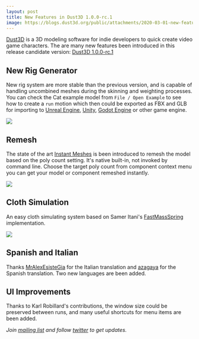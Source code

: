 ```yaml
---
layout: post
title: New Features in Dust3D 1.0.0-rc.1
image: https://blogs.dust3d.org/public/attachments/2020-03-01-new-features-in-dust3d-1.0.0-rc.1/2020-03-01-new-features-in-dust3d-1.0.0-rc.1.png
---
```


[Dust3D](https://github.com/huxingyi/dust3d) is a 3D modeling software for indie developers to quick create video game characters. The are many new features been introduced in this release candidate version: [Dust3D 1.0.0-rc.1](https://github.com/huxingyi/dust3d/releases/tag/1.0.0-rc.1)

New Rig Generator
--------------------------
New rig system are more stable than the previous version, and is capable of handling uncombined meshes during the skinning and weighting processes. You can check the Cat example model from `File / Open Example` to see how to create a `run` motion which then could be exported as FBX and GLB for importing to [Unreal Engine](https://www.unrealengine.com/), [Unity](https://unity3d.com/), [Godot Engine](https://godotengine.org/) or other game engine.

![](https://blogs.dust3d.org/public/attachments/2020-03-01-new-features-in-dust3d-1.0.0-rc.1/dust3d-1.0.0-rc.1.pose-editor.png)

Remesh
--------------------------
The state of the art [Instant Meshes](https://github.com/wjakob/instant-meshes) is been introduced to remesh the model based on the poly count setting. It's native built-in, not invoked by command line. Choose the target poly count from component context menu you can get your model or component remeshed instantly.

![](https://blogs.dust3d.org/public/attachments/2020-03-01-new-features-in-dust3d-1.0.0-rc.1/dust3d-1.0.0-rc.1.remesh.png)

Cloth Simulation
--------------------------
An easy cloth simulating system based on Samer Itani's [FastMassSpring](https://github.com/sam007961/FastMassSpring) implementation.

![](https://blogs.dust3d.org/public/attachments/2020-03-01-new-features-in-dust3d-1.0.0-rc.1/dust3d-1.0.0-rc.1.cloth-simulation.png)

Spanish and Italian
----------------------
Thanks [MrAlexEsisteGia](https://github.com/MrAlexEsisteGia) for the Italian translation and [azagaya](https://github.com/azagaya) for the Spanish translation. Two new languages are been added.

UI Improvements
--------------------------
Thanks to Karl Robillard's contributions, the window size could be preserved between runs, and many useful shortcuts for menu items are been added.

_Join [mailing list](https://www.freelists.org/list/dust3d) and follow [twitter](https://twitter.com/jeremyhu2016) to get updates._
